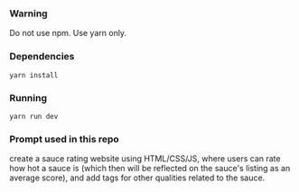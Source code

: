### Warning

Do not use npm. Use yarn only.

### Dependencies

```yarn install```

### Running 

```yarn run dev```

### Prompt used in this repo
create a sauce rating website using HTML/CSS/JS, where users can rate how hot a sauce is (which then will be reflected on the sauce's listing as an average score), and add tags for other qualities related to the sauce.